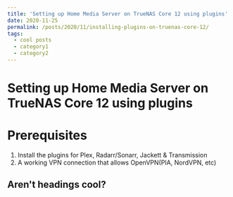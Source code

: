 ```yaml
---
title: 'Setting up Home Media Server on TrueNAS Core 12 using plugins'
date: 2020-11-25
permalink: /posts/2020/11/installing-plugins-on-truenas-core-12/
tags:
  - cool posts
  - category1
  - category2
---
```




Setting up Home Media Server on TrueNAS Core 12 using plugins
======

Prerequisites
======
1. Install the plugins for Plex, Radarr/Sonarr, Jackett & Transmission
2. A working VPN connection that allows OpenVPN(PIA, NordVPN, etc)

Aren't headings cool?
------
